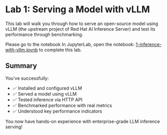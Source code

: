 # Lab 1: Serving a Model with vLLM

This lab will walk you through how to serve an open-source model using vLLM (the upstream project of Red Hat AI Inference Server) and test its performance through benchmarking.

Please go to the notebook In JupyterLab, open the notebook: <a href="https://github.com/odh-labs/rhoai-roadshow-v2/blob/main/docs/4-rhaiis/notebooks/1-inference-with-vllm.ipynb" target="_blank">1-inference-with-vllm.ipynb</a> to complete this lab.

## Summary

You've successfully:

- ✅ Installed and configured vLLM
- ✅ Served a model using vLLM
- ✅ Tested inference via HTTP API
- ✅ Benchmarked performance with real metrics
- ✅ Understood key performance indicators

You now have hands-on experience with enterprise-grade LLM inference serving!
